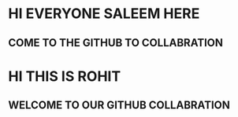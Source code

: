 # HI EVERYONE SALEEM HERE
## COME TO THE GITHUB TO COLLABRATION 
# HI THIS IS ROHIT 
## WELCOME TO OUR GITHUB COLLABRATION
